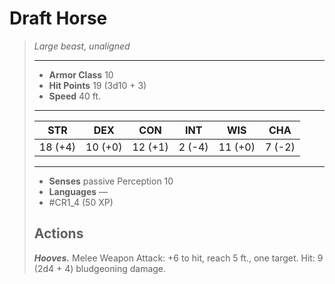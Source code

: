 # Draft Horse
>*Large beast, unaligned*
>___
>- **Armor Class** 10
>- **Hit Points** 19 (3d10 + 3)
>- **Speed** 40 ft.
>___
>|STR|DEX|CON|INT|WIS|CHA|
>|:---:|:---:|:---:|:---:|:---:|:---:|
>|18 (+4)|10 (+0)|12 (+1)|2 (-4)|11 (+0)|7 (-2)|
>___
>- **Senses** passive Perception 10
>- **Languages** —
>- #CR1_4 (50 XP)
>## Actions
>***Hooves.*** Melee Weapon Attack: +6 to hit, reach 5 ft., one target. Hit: 9 (2d4 + 4) bludgeoning damage.